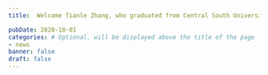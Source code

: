 ```yaml
---
title:  Welcome Tianle Zhang, who graduated from Central South University, to start his PhD in our group.

pubDate: 2020-10-01
categories: # Optional, will be displayed above the title of the page
- news
banner: false
draft: false
---
```

